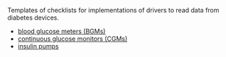 Templates of checklists for implementations of drivers to read data from diabetes devices.

- [blood glucose meters (BGMs)](BGMChecklist.md)
- [continuous glucose monitors (CGMs)](CGMChecklist.md)
- [insulin pumps](PumpChecklist.md)